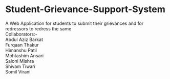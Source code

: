 # Student-Grievance-Support-System

A Web Application for students to submit their grievances and for redressors to redress the same\
Collaborators:-\
Abdul Aziz Barkat\
Furqaan Thakur\
Himanshu Patil\
Mohtashim Ansari\
Saloni Mishra\
Shivam Tiwari\
Somil Virani
